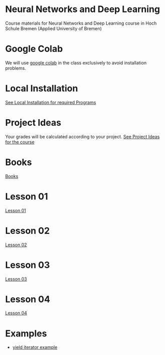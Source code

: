 # Neural Networks and Deep Learning
Course materials for Neural Networks and Deep Learning course in Hoch Schule Bremen (Applied University of Bremen)

# Google Colab

We will use [google colab](google-colab.md) in the class exclusively to avoid installation problems.

# Local Installation

[See Local Installation for required Programs](local-installation.md)

# Project Ideas

Your grades will be calculated according to your project.
[See Project Ideas for the course](Projects.md)

# Books

[Books](books.md)


# Lesson 01

[Lesson 01](Lesson01.md)

# Lesson 02

[Lesson 02](Lesson02.md)

# Lesson 03

[Lesson 03](Lesson03.md)

# Lesson 04

[Lesson 04](Lesson04.md)

# Examples

- [yield iterator example](notebooks/yield_example1.ipynb)




